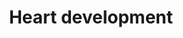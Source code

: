 ---
annotations:
- type: Cell Type Ontology
  value: smooth muscle cell neural crest derived
- type: Cell Type Ontology
  value: vascular associated smooth muscle cell
- type: Disease Ontology
  value: heart disease
- type: Pathway Ontology
  value: regulatory pathway
authors:
- Nsalomonis
- MaintBot
- Khanspers
- Jmelius
- Eweitz
communities:
- CIRM_Related
description: This pathway has been largely adapted from an article by Deepak Srivastava,
  Cell. 2006 Sep 22;126(6):1037-48. In this pathway are known transcription factors,
  miRNAs and regulatory proteins that impact the regional specificity of the human
  heart. Activating signals are indicated by arrows while inhibitory signals are indicated
  by T-bars. Special thanks to Kim Cordes for her assistance in revising this pathway,
  based on recent heart development research.
last-edited: 2021-05-14
organisms:
- Mus musculus
redirect_from:
- /index.php/Pathway:WP2067
- /instance/WP2067
schema-jsonld:
- '@context': https://schema.org/
  '@id': https://wikipathways.github.io/pathways/WP2067.html
  '@type': Dataset
  creator:
    '@type': Organization
    name: WikiPathways
  description: This pathway has been largely adapted from an article by Deepak Srivastava,
    Cell. 2006 Sep 22;126(6):1037-48. In this pathway are known transcription factors,
    miRNAs and regulatory proteins that impact the regional specificity of the human
    heart. Activating signals are indicated by arrows while inhibitory signals are
    indicated by T-bars. Special thanks to Kim Cordes for her assistance in revising
    this pathway, based on recent heart development research.
  keywords:
  - miR1-1
  - Tbx20
  - Bmpr2
  - Ctnnb1
  - Nfatc2
  - Erbb3
  - Nfatc4
  - Pitx2
  - Hand1
  - Hey2
  - Hand2
  - Nfatc1
  - Mef2c
  - Srf
  - Vegfa
  - Foxa2
  - Fgf10
  - Ptpn11
  - Bmp4
  - Mapk1
  - miR143
  - Notch1
  - Gata6
  - Bhlhe40
  - Isl1
  - Bmp2
  - Nkx2-5
  - Vegfc
  - Smad1
  - Hey1
  - Shh
  - Smyd1
  - Vegfb
  - Tbx5
  - Nfatc3
  - Foxc2
  - Gata4
  - Tbx2
  - Fgf8
  - Bmp10
  - Smad4
  - Tbx1
  - Foxh1
  - miR145
  - Foxc1
  - Bmpr1A
  - Irx4
  license: CC0
  name: Heart development
seo: CreativeWork
title: Heart development
wpid: WP2067
---